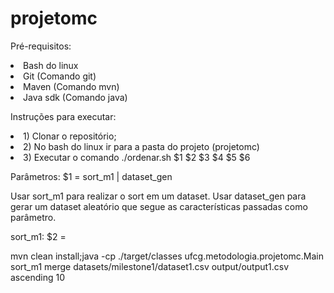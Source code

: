 # projetomc

Pré-requisitos:
<li>Bash do linux
<li>Git (Comando git)
<li>Maven (Comando mvn)
<li>Java sdk (Comando java)

Instruções para executar:
<li>1) Clonar o repositório;
<li>2) No bash do linux ir para a pasta do projeto (projetomc)
<li>3) Executar o comando ./ordenar.sh $1 $2 $3 $4 $5 $6

Parâmetros:
$1 = sort_m1 | dataset_gen

Usar sort_m1 para realizar o sort em um dataset. Usar dataset_gen para gerar um dataset aleatório que segue as características passadas como parâmetro.

sort_m1:
$2 = 

mvn clean install;java -cp ./target/classes ufcg.metodologia.projetomc.Main sort_m1 merge datasets/milestone1/dataset1.csv output/output1.csv ascending 10
